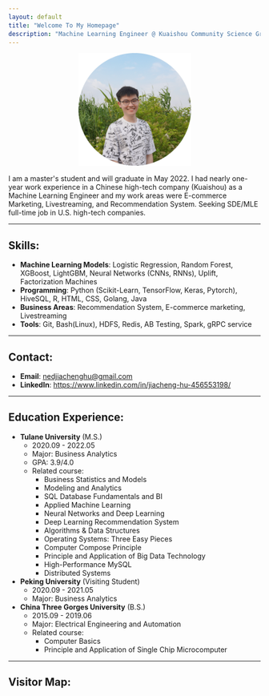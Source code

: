 ```yaml
---
layout: default
title: "Welcome To My Homepage"
description: "Machine Learning Engineer @ Kuaishou Community Science Group" 
---
```

<div align=center>
<img src="/img/ProfilePictureMaker.png" width = "225" height = "225" alt="" align=center />
</div>
<br>
I am a master's student and will graduate in May 2022. I had nearly one-year work experience in a Chinese high-tech company (Kuaishou) as a Machine Learning Engineer and my work areas were E-commerce Marketing, Livestreaming, and Recommendation System. Seeking SDE/MLE full-time job in U.S. high-tech companies.

***

## Skills:
+ **Machine Learning Models**: Logistic Regression, Random Forest, XGBoost, LightGBM, Neural Networks (CNNs, RNNs), Uplift, Factorization Machines
+ **Programming**: Python (Scikit-Learn, TensorFlow, Keras, Pytorch), HiveSQL, R, HTML, CSS, Golang, Java
+ **Business Areas**: Recommendation System, E-commerce marketing, Livestreaming
+ **Tools**: Git, Bash(Linux), HDFS, Redis, AB Testing, Spark, gRPC service

***

## Contact:
* **Email**: nedjiachenghu@gmail.com
* **LinkedIn**: <https://www.linkedin.com/in/jiacheng-hu-456553198/>

***

## Education Experience:
+ **Tulane University** (M.S.)
  - 2020.09 - 2022.05
  - Major: Business Analytics
  - GPA: 3.9/4.0
  - Related course:
    - Business Statistics and Models 
    - Modeling and Analytics
    - SQL Database Fundamentals and BI
    - Applied Machine Learning
    - Neural Networks and Deep Learning
    - Deep Learning Recommendation System
    - Algorithms & Data Structures
    - Operating Systems: Three Easy Pieces
    - Computer Compose Principle
    - Principle and Application of Big Data Technology
    - High-Performance MySQL
    - Distributed Systems
 + **Peking University** (Visiting Student)
    - 2020.09 - 2021.05
    - Major: Business Analytics
 + **China Three Gorges University** (B.S.)
    - 2015.09 - 2019.06
    - Major: Electrical Engineering and Automation
    - Related course:
      - Computer Basics
      - Principle and Application of Single Chip Microcomputer

***

## Visitor Map:
 

